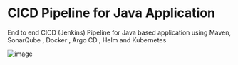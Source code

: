 # CICD Pipeline for Java Application

End to end CICD (Jenkins) Pipeline for Java based application using Maven, SonarQube , Docker , Argo CD , Helm and Kubernetes

![image](https://github.com/Tukarambarure/Java-Application-CICD-Pipeline/assets/95771731/14ab6d5f-ceab-4632-809f-ef34dadd04b3)
